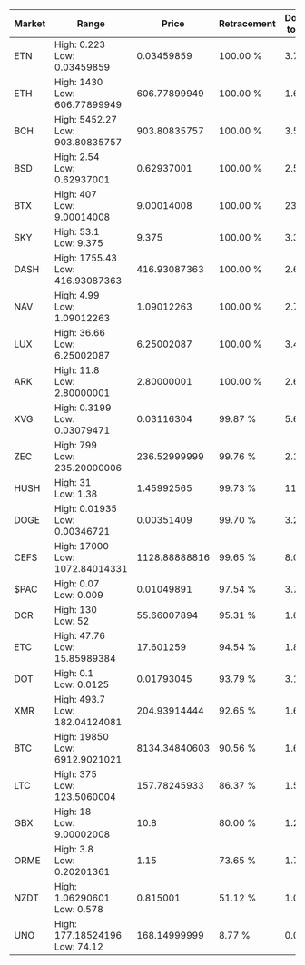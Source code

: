 | Market | Range | Price| Retracement | Doubles to 50% |
| --- | --- | --- | --- | --- |
| ETN | High: 0.223<br />Low: 0.03459859 | 0.03459859 | 100.00 % | 3.72 |
| ETH | High: 1430<br />Low: 606.77899949 | 606.77899949 | 100.00 % | 1.68 |
| BCH | High: 5452.27<br />Low: 903.80835757 | 903.80835757 | 100.00 % | 3.52 |
| BSD | High: 2.54<br />Low: 0.62937001 | 0.62937001 | 100.00 % | 2.52 |
| BTX | High: 407<br />Low: 9.00014008 | 9.00014008 | 100.00 % | 23.11 |
| SKY | High: 53.1<br />Low: 9.375 | 9.375 | 100.00 % | 3.33 |
| DASH | High: 1755.43<br />Low: 416.93087363 | 416.93087363 | 100.00 % | 2.61 |
| NAV | High: 4.99<br />Low: 1.09012263 | 1.09012263 | 100.00 % | 2.79 |
| LUX | High: 36.66<br />Low: 6.25002087 | 6.25002087 | 100.00 % | 3.43 |
| ARK | High: 11.8<br />Low: 2.80000001 | 2.80000001 | 100.00 % | 2.61 |
| XVG | High: 0.3199<br />Low: 0.03079471 | 0.03116304 | 99.87 % | 5.63 |
| ZEC | High: 799<br />Low: 235.20000006 | 236.52999999 | 99.76 % | 2.19 |
| HUSH | High: 31<br />Low: 1.38 | 1.45992565 | 99.73 % | 11.09 |
| DOGE | High: 0.01935<br />Low: 0.00346721 | 0.00351409 | 99.70 % | 3.25 |
| CEFS | High: 17000<br />Low: 1072.84014331 | 1128.88888816 | 99.65 % | 8.00 |
| $PAC | High: 0.07<br />Low: 0.009 | 0.01049891 | 97.54 % | 3.76 |
| DCR | High: 130<br />Low: 52 | 55.66007894 | 95.31 % | 1.63 |
| ETC | High: 47.76<br />Low: 15.85989384 | 17.601259 | 94.54 % | 1.81 |
| DOT | High: 0.1<br />Low: 0.0125 | 0.01793045 | 93.79 % | 3.14 |
| XMR | High: 493.7<br />Low: 182.04124081 | 204.93914444 | 92.65 % | 1.65 |
| BTC | High: 19850<br />Low: 6912.9021021 | 8134.34840603 | 90.56 % | 1.65 |
| LTC | High: 375<br />Low: 123.5060004 | 157.78245933 | 86.37 % | 1.58 |
| GBX | High: 18<br />Low: 9.00002008 | 10.8 | 80.00 % | 1.25 |
| ORME | High: 3.8<br />Low: 0.20201361 | 1.15 | 73.65 % | 1.74 |
| NZDT | High: 1.06290601<br />Low: 0.578 | 0.815001 | 51.12 % | 1.01 |
| UNO | High: 177.18524196<br />Low: 74.12 | 168.14999999 | 8.77 % | 0.00 |

